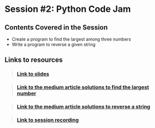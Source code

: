 # Session #2: Python Code Jam

## Contents Covered in the Session
* Create a program to find the largest among three numbers
* Write a program to reverse a given string


## Links to resources

> ### [Link to slides](https://docs.google.com/presentation/d/11VkYYyGrSk1yHmMwfuVSp0JlDYbkmApV1lz1mrxpKXo/edit#slide=id.gf8d3ef5cb9_2_362)

> ### [Link to the medium article solutions to find the largest number](https://medium.com/@lcao_5526/3-ways-to-find-the-largest-number-in-python-and-their-complexities-49f2a1e221ee)

> ### [Link to the medium article solutions to reverse a string](https://medium.com/python-in-plain-english/4-ways-to-reverse-a-string-in-python-and-their-complexities-f6963e442152)

> ### [Link to session recording](https://www.youtube.com/@WomenWhoCode/featured)
